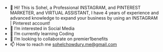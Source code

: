 - 👋 Hi! This is Sohel, a Professional INSTAGRAM, and PINTEREST MARKETER, and VIRTUAL ASSISTANT, I have 4 years of experience and advanced knowledge to expand your business by using an INSTAGRAM | Pinterest account!
- 👀 I’m interested in Social Media
- 🌱 I’m currently learning Coding
- 💞️ I’m looking to collaborate on premier1benefits
- 📫 How to reach me sohelchowdury.me@gmail.com
<!---
sohelchowdury/I can help you increase your Instagram followers and engagement organically. I will Increase followers and engagement organically on Instagram. I can build your followers, likes & comments. I follow a strong, manual, safe strategy to increase Instagram followers and engagement. I know how to find a specific niche-related audience and engage them.
--->

